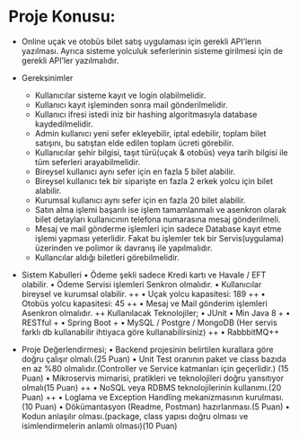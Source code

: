 # Proje Konusu:

* Online uçak ve otobüs bilet satış uygulaması için gerekli API’lerın
  yazılması. Ayrıca sisteme yolculuk seferlerinin sisteme girilmesi için de gerekli
  API’ler yazılmalıdır.

* Gereksinimler
    * Kullanıcılar sisteme kayıt ve login olabilmelidir.
    * Kullanıcı kayıt işleminden sonra mail gönderilmelidir.
    * Kullanıcı ifresi istedi iniz bir hashing algoritmasıyla database
      kaydedilmelidir.
    * Admin kullanıcı yeni sefer ekleyebilir, iptal edebilir, toplam bilet satışını,
      bu satıştan elde edilen toplam ücreti görebilir.
    * Kullanıcılar şehir bilgisi, taşıt türü(uçak & otobüs) veya tarih bilgisi ile
      tüm seferleri arayabilmelidir.
    * Bireysel kullanıcı aynı sefer için en fazla 5 bilet alabilir.
    * Bireysel kullanıcı tek bir siparişte en fazla 2 erkek yolcu için bilet
      alabilir.
    * Kurumsal kullanıcı aynı sefer için en fazla 20 bilet alabilir.
    * Satın alma işlemi başarılı ise işlem tamamlanmalı ve asenkron olarak
      bilet detayları kullanıcının telefona numarasına mesaj gönderilmeli.
    * Mesaj ve mail gönderme işlemleri için sadece Database kayıt etme
      işlemi yapması yeterlidir. Fakat bu işlemler tek bir Servis(uygulama)
      üzerinden ve polimor ik davranış ile yapılmalıdır.
    * Kullancılar aldığı biletleri görebilmelidir.

* Sistem Kabulleri
  • Ödeme şekli sadece Kredi kartı ve Havale / EFT olabilir.
  • Ödeme Servisi işlemleri Senkron olmalıdır.
  • Kullanıcılar bireysel ve kurumsal olabilir. ++
  • Uçak yolcu kapasitesi: 189 ++
  • Otobüs yolcu kapasitesi: 45 ++
  • Mesaj ve Mail gönderim işlemleri Asenkron olmalıdır. ++
  Kullanılacak Teknolojiler;
  • JUnit
  • Min Java 8 +
  • RESTful +
  • Spring Boot +
  • MySQL / Postgre / MongoDB (Her servis farklı db kullanabilir ihtiyaca
  göre kullanabilirsiniz) ++
  • RabbbitMQ++

* Proje Değerlendirmesi;
  • Backend projesinin belirtilen kurallara göre doğru çalışır olmalı.(25 Puan)
  • Unit Test oranının paket ve class bazıda en az %80 olmalıdır.(Controller
  ve Service katmanları için geçerlidir.) (15 Puan)
  • Mikroservis mimarisi, pratikleri ve teknolojileri doğru yansıtıyor
  olmalı(15 Puan) ++
  • NoSQL veya RDBMS teknolojilerinin kullanımı.(20 Puan) ++
  • Loglama ve Exception Handling mekanizmasının kurulması.(10 Puan)
  • Dökümantasyon (Readme, Postman) hazırlanması.(5 Puan)
  • Kodun anlaşılır olması.(package, class yapısı doğru olması ve
  isimlendirmelerin anlamlı olması)(10 Puan)